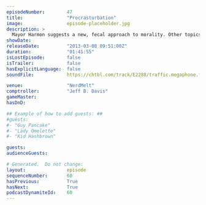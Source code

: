 ```yaml
---
episodeNumber:        47
title:                "Procrasturbation"
image:                episode-placeholder.jpg
description: >
  Mayor Harmon suggests a new, fecal approach to morality. Other topics include Halle Berry, Superman and accents. In D&D, the gang runs afoul of snake men and each other.
showDate:             
releaseDate:          "2013-03-08 09:51:00Z"
duration:             "01:41:55"
isLostEpisode:        false
isTrailer:            false
hasExplicitLanguage:  false
soundFile:            https://chtbl.com/track/E2288/traffic.megaphone.fm/STA6342558089.mp3?updated=1554494666

venue:                "NerdMelt"
comptroller:          "Jeff B. Davis"
gameMaster:           
hasDnD:               

## Example of how to add guests: ##
#guests:
#- "Guy Pancake"
#- "Lady Omelette"
#- "Kid Hashbrown"

guests:
audienceGuests:

# Generated.  Do not change:
layout:               episode
sequenceNumber:       60
hasPrevious:          True
hasNext:              True
podcastDynamiteId:    60
---
```


<!-- The episode description will be rendered here -->
<!-- Add your content below here -->

